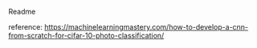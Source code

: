 Readme

reference: https://machinelearningmastery.com/how-to-develop-a-cnn-from-scratch-for-cifar-10-photo-classification/
